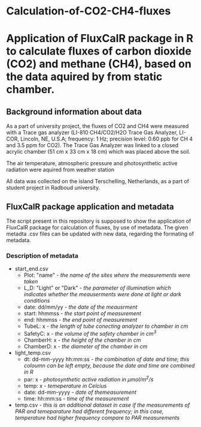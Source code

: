 # Calculation-of-CO2-CH4-fluxes
# Application of FluxCalR package in R to calculate fluxes of carbon dioxide (CO2) and methane (CH4), based on the data aquired by from static chamber. 
## Background information about data
As a part of university project, the fluxes of CO2 and CH4 were measured with a Trace gas analyzer (LI-810 CH4/CO2/H2O Trace Gas Analyzer, LI-COR, Lincoln, NE, U.S.A; frequency: 1 Hz; precision level: 0.60 ppb for CH 4
and 3.5 ppm for CO2). The Trace Gas Analyzer was linked to a closed acrylic chamber (51 cm x 33 cm x 18 cm) which was placed above the soil.

The air temperature, atmospheric pressure and photosynthetic active radiation were aquired from weather station

All data was collected on the island Terschelling, Netherlands, as a part of student project in Radboud university.

## FluxCalR package application and metadata

The script present in this repository is supposed to show the application of FluxCalR package for calculation of fluxes, by use of metadata. 
The given metadta .csv files can be updated with new data, regarding the formating of metadata.

### Description of metadata
- start_end.csv
  - Plot: "name" - *the name of the sites where the measurements were taken*
  - L_D: "Light" or "Dark" - *the parameter of illumination which indicates whether the meauserments were done at light or dark conditions*
  - date: dd/mm/yy - *the date of the meausrment*
  - start: hhmmss - *the start point of measurement*
  - end: hhmmss - *the end point of measurement*
  - TubeL: x - *the length of tube conecting analyzer to chamber in cm*
  - SafetyC: x - *the volume of the safety chamber in cm<sup>3</sup>*
  - ChamberH: x - *the height of the chamber in cm* 
  - ChamberD: x - *the diameter of the chamber in cm*
- light_temp.csv
  - dt: dd-mm-yyyy hh:mm:ss - *the combination of date and time; this coloumn can be left empty, because the date and time are combined in R*
  - par: x - *photosynthetic active radiation in µmol/m<sup>2</sup>/s*
  - temp: x - *temeperature in Celcius*
  - date: dd-mm-yyyy - *date of themeasurement*
  - time: hh:mm:ss - *time of the measurement*
- temp.csv - *this is an additional dataset in case if the measurements of PAR and temeparature had different frequency; in this case, temperature had higher frequency compare to PAR measurements*
